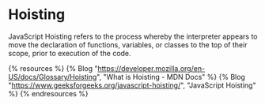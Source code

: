 # Hoisting

JavaScript Hoisting refers to the process whereby the interpreter appears to move the declaration of functions, variables, or classes to the top of their scope, prior to execution of the code.

{% resources %}
  {% Blog "https://developer.mozilla.org/en-US/docs/Glossary/Hoisting", "What is Hoisting - MDN Docs" %}
  {% Blog "https://www.geeksforgeeks.org/javascript-hoisting/", "JavaScript Hoisting" %}
{% endresources %}

